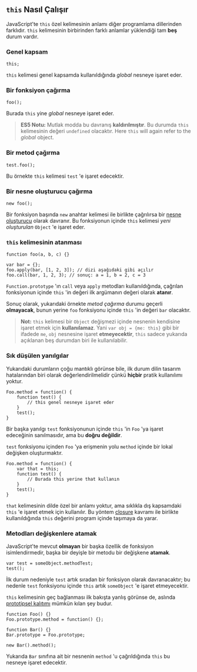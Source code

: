 ## `this` Nasıl Çalışır

JavaScript'te `this` özel kelimesinin anlamı diğer programlama dillerinden
farklıdır. `this` kelimesinin birbirinden farklı anlamlar yüklendiği tam
**beş** durum vardır.

### Genel kapsam

    this;

`this` kelimesi genel kapsamda kullanıldığında *global* nesneye işaret eder.


### Bir fonksiyon çağırma

    foo();

Burada `this` yine *global* nesneye işaret eder.

> **ES5 Notu:** Mutlak modda bu davranış **kaldırılmıştır**. Bu durumda `this`
> kelimesinin değeri `undefined` olacaktır.
Here `this` will again refer to the *global* object.

### Bir metod çağırma

    test.foo(); 

Bu örnekte `this` kelimesi `test` 'e işaret edecektir.

### Bir nesne oluşturucu çağırma

    new foo(); 

Bir fonksiyon başında `new` anahtar kelimesi ile birlikte çağrılırsa bir
[nesne oluşturucu](#function.constructors) olarak davranır. Bu fonksiyonun
içinde `this` kelimesi *yeni oluşturulan* `Object` 'e işaret eder.

### `this` kelimesinin atanması

    function foo(a, b, c) {}
                          
    var bar = {};
    foo.apply(bar, [1, 2, 3]); // dizi aşağıdaki gibi açılır
    foo.call(bar, 1, 2, 3); // sonuç: a = 1, b = 2, c = 3

`Function.prototype` 'ın `call` veya `apply` metodları kullanıldığında, çağrılan
fonksiyonun içinde `this` 'in değeri ilk argümanın değeri olarak **atanır**.

Sonuç olarak, yukarıdaki örnekte *metod çağırma* durumu geçerli **olmayacak**, 
bunun yerine `foo` fonksiyonu içinde `this` 'in değeri `bar` olacaktır.

> **Not:** `this` kelimesi bir `Object` değişmezi içinde nesnenin kendisine
> işaret etmek için **kullanılamaz**. Yani `var obj = {me: this}` gibi bir
> ifadede `me`, `obj` nesnesine işaret **etmeyecektir**, `this` sadece yukarıda
> açıklanan beş durumdan biri ile kullanılabilir.

### Sık düşülen yanılgılar

Yukarıdaki durumların çoğu mantıklı görünse bile, ilk durum dilin tasarım
hatalarından biri olarak değerlendirilmelidir çünkü **hiçbir** pratik
kullanılımı yoktur.


    Foo.method = function() {
        function test() {
            // this genel nesneye işaret eder
        }
        test();
    }

Bir başka yanılgı `test` fonksiyonunun içinde `this` 'in `Foo` 'ya işaret
edeceğinin sanılmasıdır, ama bu **doğru değildir**.

`test` fonksiyonu içinden `Foo` 'ya erişmenin yolu `method` içinde bir lokal
değişken oluşturmaktır.

    Foo.method = function() {
        var that = this;
        function test() {
            // Burada this yerine that kullanın
        }
        test();
    }

`that` kelimesinin dilde özel bir anlamı yoktur, ama sıklıkla dış kapsamdaki
`this` 'e işaret etmek için kullanılır. Bu yöntem [closure](#function.closures)
kavramı ile birlikte kullanıldığında `this` değerini program içinde taşımaya da
yarar.

### Metodları değişkenlere atamak

JavaScript'te mevcut **olmayan** bir başka özellik de fonksiyon isimlendirmedir,
başka bir deyişle bir metodu bir değişkene **atamak**.

    var test = someObject.methodTest;
    test();

İlk durum nedeniyle `test` artık sıradan bir fonksiyon olarak davranacaktır; bu
nedenle `test` fonksiyonu içinde `this` artık `someObject` 'e işaret
etmeyecektir.

`this` kelimesinin geç bağlanması ilk bakışta yanlış görünse de, aslında
[prototipsel kalıtımı](#object.prototype) mümkün kılan şey budur.

    function Foo() {}
    Foo.prototype.method = function() {};

    function Bar() {}
    Bar.prototype = Foo.prototype;

    new Bar().method();

Yukarıda `Bar` sınıfına ait bir nesnenin `method` 'u çağrıldığında `this` bu
nesneye işaret edecektir.


